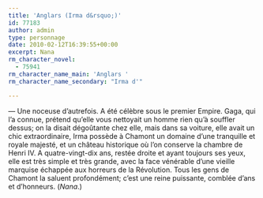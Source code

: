 ```yaml
---
title: 'Anglars (Irma d&rsquo;)'
id: 77183
author: admin
type: personnage
date: 2010-02-12T16:39:55+00:00
excerpt: Nana
rm_character_novel:
  - 75941
rm_character_name_main: 'Anglars '
rm_character_name_secondary: "Irma d'"

---
```

— Une noceuse d&rsquo;autrefois. A été célèbre sous le premier Empire. Gaga, qui l&rsquo;a connue, prétend qu&rsquo;elle vous nettoyait un homme rien qu&rsquo;à souffler dessus; on la disait dégoûtante chez elle, mais dans sa voiture, elle avait un chic extraordinaire, Irma possède à Chamont un domaine d&rsquo;une tranquille et royale majesté, et un château historique où l&rsquo;on conserve la chambre de Henri IV. A quatre-vingt-dix ans, restée droite et ayant toujours ses yeux, elle est très simple et très grande, avec la face vénérable d&rsquo;une vieille marquise échappée aux horreurs de la Révolution. Tous les gens de Chamont la saluent profondément; c&rsquo;est une reine puissante, comblée d&rsquo;ans et d&rsquo;honneurs. (_Nana_.)